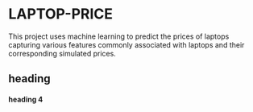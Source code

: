 # LAPTOP-PRICE
This project uses machine learning to predict the prices of laptops capturing various features commonly associated with laptops and their corresponding simulated prices.
## heading

#### heading 4

